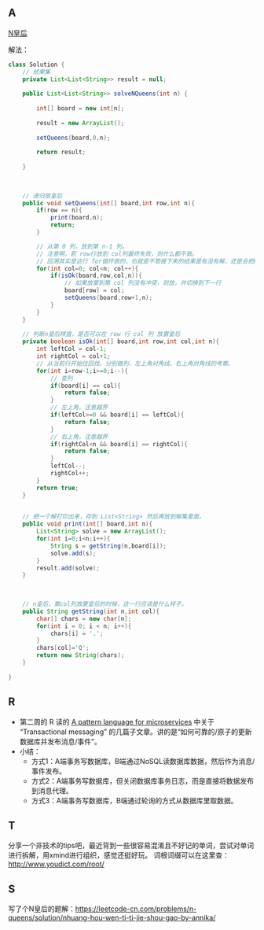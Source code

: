 

## A


[N皇后](https://leetcode-cn.com/problems/n-queens/submissions/)

解法：

```java
class Solution {
    // 结果集 
    private List<List<String>> result = null;
    
    public List<List<String>> solveNQueens(int n) {
        
        int[] board = new int[n];
        
        result = new ArrayList();
        
        setQueens(board,0,n);
        
        return result;
        
    }
    

 
    // 递归放皇后
    public void setQueens(int[] board,int row,int n){
        if(row == n){
            print(board,n);
            return;
        }

        // 从第 0 列，放到第 n-1 列。
        // 注意啊，若 row行放到 col列最终失败，则什么都不做。
        // 回溯其实是这行 for循环做的，也就是不管接下来的结果是有没有解，还是会把n个col都尝试完。
        for(int col=0; col<n; col++){
            if(isOk(board,row,col,n)){
                // 如果放置到第 col 列没有冲突，则放，并切换到下一行
                board[row] = col;
                setQueens(board,row+1,n);
            }
        }
    }
    
    // 判断n皇后棋盘，是否可以在 row 行 col 列 放置皇后
    private boolean isOk(int[] board,int row,int col,int n){
        int leftCol = col-1;
        int rightCol = col+1;
        // 从当前行开始往回找，分别做列、左上角对角线、右上角对角线的考察。
        for(int i=row-1;i>=0;i--){
            // 查列
            if(board[i] == col){
                return false;
            }
            // 左上角，注意越界
            if(leftCol>=0 && board[i] == leftCol){
                return false;
            }
            // 右上角，注意越界
            if(rightCol<n && board[i] == rightCol){
                return false;
            }
            leftCol--;
            rightCol++;
        }
        return true;
    }

    
    // 把一个解打印出来，存到 List<String> 然后再放到解集里面。
    public void print(int[] board,int n){
        List<String> solve = new ArrayList();
        for(int i=0;i<n;i++){
            String s = getString(n,board[i]);
            solve.add(s);
        }
        result.add(solve);
    }
    
    

    // n皇后，第col列放置皇后的时候，这一行应该是什么样子。
    public String getString(int n,int col){
        char[] chars = new char[n];
        for(int i = 0; i < n; i++){
            chars[i] = '.';
        }
        chars[col]='Q';
        return new String(chars);
    }
    
}
```


## R

- 第二周的 R 读的 [A pattern language for microservices](https://microservices.io/patterns/index.html) 中关于 “Transactional messaging” 的几篇子文章。讲的是“如何可靠的/原子的更新数据库并发布消息/事件”。
- 小结：
  - 方式1：A端事务写数据库，B端通过NoSQL读数据库数据，然后作为消息/事件发布。
  - 方式2：A端事务写数据库，但关闭数据库事务日志，而是直接将数据发布到消息代理。
  - 方式3：A端事务写数据库，B端通过轮询的方式从数据库里取数据。


## T

分享一个非技术的tips吧，最近背到一些很容易混淆且不好记的单词，尝试对单词进行拆解，用xmind进行组织，感觉还挺好玩。
词根词缀可以在这里查：http://www.youdict.com/root/


## S

写了个N皇后的题解：https://leetcode-cn.com/problems/n-queens/solution/nhuang-hou-wen-ti-ti-jie-shou-gao-by-annika/

